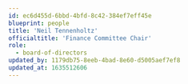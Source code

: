 ```yaml
---
id: ec6d455d-6bbd-4bfd-8c42-384ef7eff45e
blueprint: people
title: 'Neil Tennenholtz'
officialtitle: 'Finance Committee Chair'
role:
  - board-of-directors
updated_by: 1179db75-8eeb-4bad-8e60-d5005aef7ef8
updated_at: 1635512606
---
```

